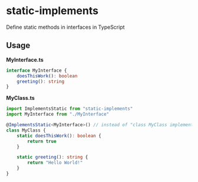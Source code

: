 # static-implements
Define static methods in interfaces in TypeScript

## Usage
**MyInterface.ts**
```TypeScript
interface MyInterface {
    doesThisWork(): boolean
    greeting(): string
}
```

**MyClass.ts**
```TypeScript
import ImplementsStatic from "static-implements"
import MyInterface from "./MyInterface"

@ImplementsStatic<MyInterface>() // instead of "class MyClass implements MyInterface"
class MyClass {
    static doesThisWork(): boolean {
        return true
    }

    static greeting(): string {
        return "Hello World!"
    }
}
```